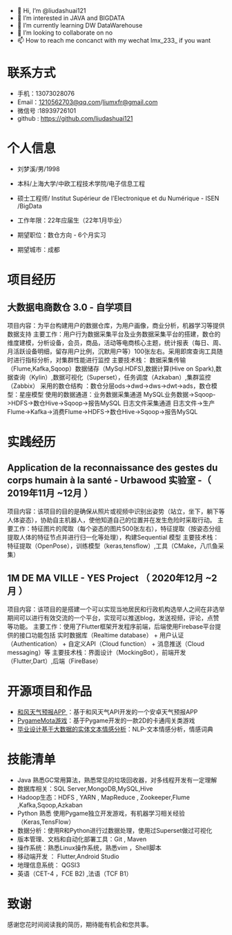 - 👋 Hi, I’m @liudashuai121
- 👀 I’m interested in JAVA and BIGDATA
- 🌱 I’m currently learning DW DataWarehouse
- 💞️ I’m looking to collaborate on no
- 📫 How to reach me concanct with my wechat lmx_233_ if you want

# 联系方式                            
- 手机：13073028076
- Email：1210562703@qq.com/liumxfr@gmail.com
- 微信号 :18939726101
- github : https://github.com/liudashuai121

# 个人信息

 - 刘梦溪/男/1998 
 - 本科/上海大学/中欧工程技术学院/电子信息工程
 - 硕士工程师/ Institut Supérieur de l’Electronique et du Numérique - ISEN /BigData
 - 工作年限：22年应届生（22年1月毕业）

 - 期望职位：数仓方向 -   6个月实习
 - 期望城市：成都


# 项目经历
## 大数据电商数仓 3.0  - 自学项目
项目内容：为平台构建用户的数据仓库，为用户画像，商业分析，机器学习等提供数据支持
主要工作：用户行为数据采集平台及业务数据采集平台的搭建，数仓的维度建模，分析设备，会员，商品，活动等电商核心主题，统计报表（每日、周、月活跃设备明细，留存用户比例，沉默用户等）100张左右。采用即席查询工具随时进行指标分析，对集群性能进行监控
主要技术栈： 数据采集传输（Flume,Kafka,Sqoop）数据储存（MySql.HDFS),数据计算(Hive on Spark),数据查询（Kylin）,数据可视化（Superset），任务调度（Azkaban）,集群监控（Zabbix）
采用的数仓结构 ：数仓分层ods->dwd->dws->dwt->ads，数仓模型：星座模型
使用的数据通道：业务数据采集通道  MySQL业务数据->Sqoop->HDFS->数仓Hive->Sqoop->报告MySQL 
日志文件采集通道  日志文件->生产Flume->Kafka->消费Flume->HDFS->数仓Hive->Sqoop->报告MySQL
# 实践经历
## Application de la reconnaissance des gestes du corps humain à la santé    - Urbawood 实验室  -（ 2019年11月 ~12月 ）
项目内容：该项目的目的是确保从照片或视频中识别出姿势（站立，坐下，躺下等人体姿态），协助自主机器人，使他知道自己的位置并在发生危险时采取行动。 
主要工作：特征图片的爬取（每个姿态的图片500张左右），特征提取（按姿态分组提取人体的特征节点并进行归一化等处理），构建Sequential 模型
主要技术栈：特征提取（OpenPose），训练模型（keras,tensflow）,工具（CMake，八爪鱼采集）
## 1M DE MA VILLE   -    YES Project （ 2020年12月 ~2月 ）
项目内容：该项目的是搭建一个可以实现当地居民和行政机构选举人之间在非选举期间可以进行有效交流的一个平台，实现可以推送blog，发送视频，评论，点赞等功能。
主要工作：使用了Flutter框架开发程序前端，后端使用Firebase平台提供的接口功能包括 实时数据库（Realtime database） + 用户认证（Authentication） + 自定义API（Cloud function） + 消息推送（Cloud messaging）等
主要技术栈：界面设计（MockingBot），前端开发（Flutter,Dart）,后端（FireBase）
   
# 开源项目和作品
  - [和风天气预报APP ](https://github.com/liudashuai121/HeFeng-Wheher)：基于和风天气API开发的一个安卓天气预报APP
  - [PygameMota游戏](https://github.com/liudashuai121/mota_game)：基于Pygame开发的一款2D的卡通闯关类游戏
  -  [毕业设计基于大数据的实体文本情感分析](https://github.com/liudashuai121/NLP_BISHE)：NLP-文本情感分析，情感词典

    
# 技能清单
- Java 熟悉GC常用算法，熟悉常见的垃圾回收器，对多线程开发有一定理解
- 数据库相关：SQL Server,MongoDB,MySQL,Hive
- Hadoop生态：HDFS , YARN , MapReduce , Zookeeper,Flume ,Kafka,Sqoop,Azkaban
-  Python 熟悉 使用Pygame独立开发游戏，有机器学习相关经验（Keras,TensFlow）
-  数据分析：使用R和Python进行过数据处理，使用过Superset做过可视化
- 版本管理、文档和自动化部署工具：Git , Maven
- 操作系统：熟悉Linux操作系统，熟悉vim ，Shell脚本
- 移动端开发 ： Flutter,Android Studio
- 地理信息系统： QGSI3
- 英语（CET-4 ，FCE B2) ,法语（TCF B1） 
# 致谢
感谢您花时间阅读我的简历，期待能有机会和您共事。
  
  
<!---
liudashuai121/liudashuai121 is a ✨ special ✨ repository because its `README.md` (this file) appears on your GitHub profile.
You can click the Preview link to take a look at your changes.
--->
